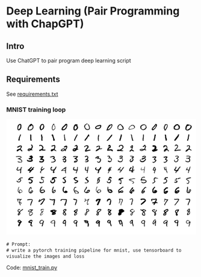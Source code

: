 # Deep Learning (Pair Programming with ChapGPT)

## Intro
Use ChatGPT to pair program deep learning script 

## Requirements
See [requirements.txt](requirements.txt)

### MNIST training loop
![MNIST images](images/mnist.png)
```
# Prompt:
# write a pytorch training pipeline for mnist, use tensorboard to visualize the images and loss
```

Code: [mnist_train.py](mnist_train.py)